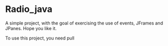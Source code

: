 # Radio_java

A simple project, with the goal of exercising the use of events, JFrames and JPanes. Hope you like it. 

To use this project, you need pull
